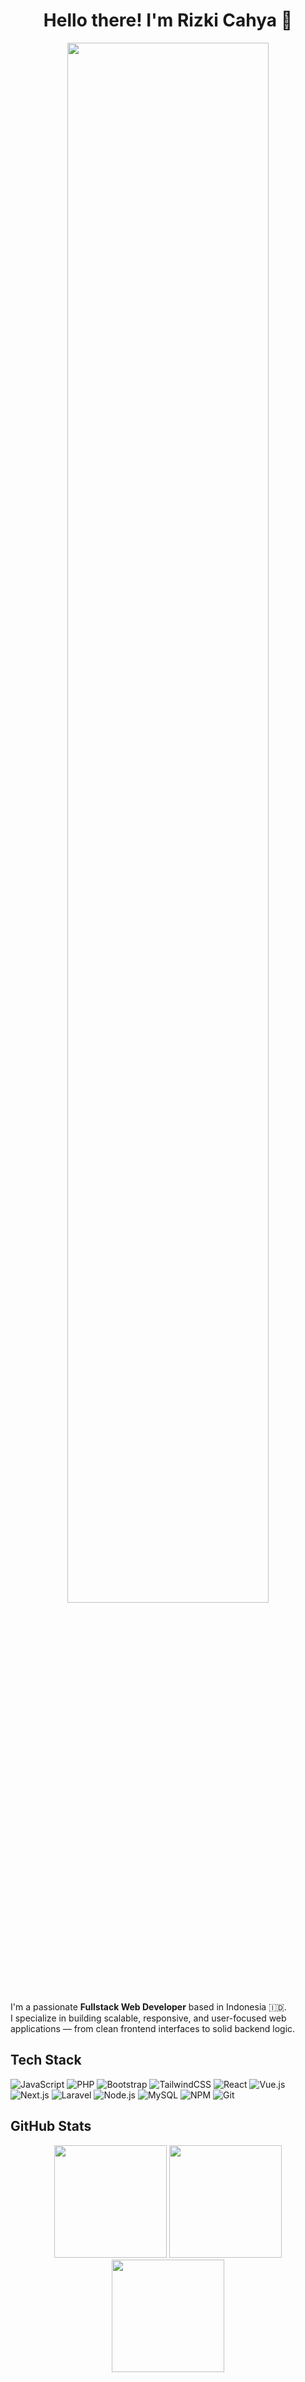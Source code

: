 <h1 align="center">Hello there! I'm Rizki Cahya 👋</h1>

<p align="center">
    <img src="assets/castorice-3.gif" width="80%" />
</p>

I'm a passionate **Fullstack Web Developer** based in Indonesia 🇮🇩.  
I specialize in building scalable, responsive, and user-focused web applications — from clean frontend interfaces to solid backend logic.


## Tech Stack

![JavaScript](https://img.shields.io/badge/JavaScript-F7DF1E?style=for-the-badge&logo=javascript&logoColor=black)
![PHP](https://img.shields.io/badge/PHP-777BB4?style=for-the-badge&logo=php&logoColor=white)
![Bootstrap](https://img.shields.io/badge/Bootstrap-7952B3?style=for-the-badge&logo=bootstrap&logoColor=white)
![TailwindCSS](https://img.shields.io/badge/TailwindCSS-38B2AC?style=for-the-badge&logo=tailwind-css&logoColor=white)
![React](https://img.shields.io/badge/React-61DAFB?style=for-the-badge&logo=react&logoColor=black)
![Vue.js](https://img.shields.io/badge/Vue.js-4FC08D?style=for-the-badge&logo=vue.js&logoColor=white)
![Next.js](https://img.shields.io/badge/Next.js-000000?style=for-the-badge&logo=next.js&logoColor=white)
![Laravel](https://img.shields.io/badge/Laravel-FF2D20?style=for-the-badge&logo=laravel&logoColor=white)
![Node.js](https://img.shields.io/badge/Node.js-339933?style=for-the-badge&logo=node.js&logoColor=white)
![MySQL](https://img.shields.io/badge/MySQL-4479A1?style=for-the-badge&logo=mysql&logoColor=white)
![NPM](https://img.shields.io/badge/NPM-A61C1C?style=for-the-badge&logo=npm&logoColor=white)
![Git](https://img.shields.io/badge/Git-DB3B0F?style=for-the-badge&logo=git&logoColor=white)


## GitHub Stats
<p align="center">
    <img src="https://github-readme-stats.vercel.app/api?username=rizkicahyaa&show_icons=true&hide_border=true&theme=midnight-purple" height="180em"/>
    <img src="https://github-readme-stats.vercel.app/api/top-langs/?username=rizkicahyaa&layout=compact&hide_border=true&theme=midnight-purple" height="180em">
    <img src="https://streak-stats.demolab.com?user=rizkicahyaa&theme=midnight-purple&hide_border=true&mode=weekly" height="180em">
</p>
